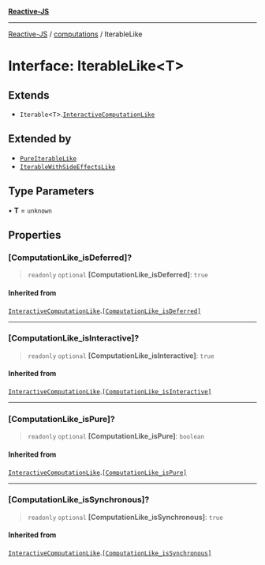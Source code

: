 [**Reactive-JS**](../../README.md)

***

[Reactive-JS](../../README.md) / [computations](../README.md) / IterableLike

# Interface: IterableLike\<T\>

## Extends

- `Iterable`\<`T`\>.[`InteractiveComputationLike`](InteractiveComputationLike.md)

## Extended by

- [`PureIterableLike`](PureIterableLike.md)
- [`IterableWithSideEffectsLike`](IterableWithSideEffectsLike.md)

## Type Parameters

• **T** = `unknown`

## Properties

### \[ComputationLike\_isDeferred\]?

> `readonly` `optional` **\[ComputationLike\_isDeferred\]**: `true`

#### Inherited from

[`InteractiveComputationLike`](InteractiveComputationLike.md).[`[ComputationLike_isDeferred]`](InteractiveComputationLike.md#computationlike_isdeferred)

***

### \[ComputationLike\_isInteractive\]?

> `readonly` `optional` **\[ComputationLike\_isInteractive\]**: `true`

#### Inherited from

[`InteractiveComputationLike`](InteractiveComputationLike.md).[`[ComputationLike_isInteractive]`](InteractiveComputationLike.md#computationlike_isinteractive)

***

### \[ComputationLike\_isPure\]?

> `readonly` `optional` **\[ComputationLike\_isPure\]**: `boolean`

#### Inherited from

[`InteractiveComputationLike`](InteractiveComputationLike.md).[`[ComputationLike_isPure]`](InteractiveComputationLike.md#computationlike_ispure)

***

### \[ComputationLike\_isSynchronous\]?

> `readonly` `optional` **\[ComputationLike\_isSynchronous\]**: `true`

#### Inherited from

[`InteractiveComputationLike`](InteractiveComputationLike.md).[`[ComputationLike_isSynchronous]`](InteractiveComputationLike.md#computationlike_issynchronous)
